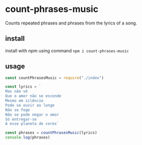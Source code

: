 # count-phrases-music

Counts repeated phrases and phrases from the lyrics of a song.

## install

install with npm using command `npm i count-phrases-music`

## usage

```javascript
const countPhrasesMusic = require("./index")

const lyrics = `
Mas não vê
Que o amor não se esconde
Mesmo em silêncio
Pode se ouvir ao longe
Não se foge
Não se pode negar o amor
Só entregar-se
A esse planeta de cores`

const phrases = countPhrasesMusic(lyrics)
console.log(phrases)
```